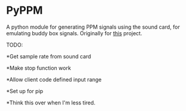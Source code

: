 # PyPPM
A python module for generating PPM signals using the sound card, for emulating buddy box signals. Originally for [this](https://github.com/SeanCCarter/myo-quadcopter-controller) project.

TODO:

*Get sample rate from sound card

*Make stop function work

*Allow client code defined input range

*Set up for pip

*Think this over when I'm less tired. 
